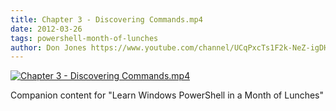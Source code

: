 ```yaml
---
title: Chapter 3 - Discovering Commands.mp4
date: 2012-03-26
tags: powershell-month-of-lunches
author: Don Jones https://www.youtube.com/channel/UCqPxcTs1F2k-NeZ-igDHvnQ
---
```


[![Chapter 3 - Discovering Commands.mp4](https://i4.ytimg.com/vi/s3VC-gHIuE8/hqdefault.jpg "Chapter 3 - Discovering Commands.mp4")](https://www.youtube.com/watch?v=s3VC-gHIuE8)

Companion content for "Learn Windows PowerShell in a Month of Lunches"
